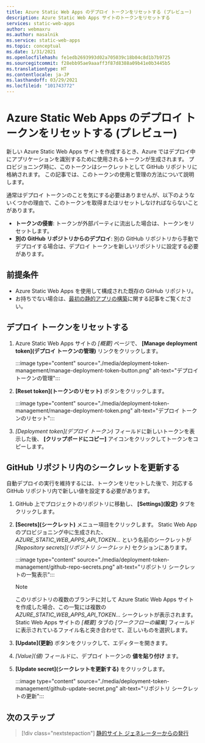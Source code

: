 ```yaml
---
title: Azure Static Web Apps のデプロイ トークンをリセットする (プレビュー)
description: Azure Static Web Apps サイトのトークンをリセットする
services: static-web-apps
author: webmaxru
ms.author: masalnik
ms.service: static-web-apps
ms.topic: conceptual
ms.date: 1/31/2021
ms.openlocfilehash: fe1edb2693993d02a705039c18b04c8d1b7b9725
ms.sourcegitcommit: f28ebb95ae9aaaff3f87d8388a09b41e0b3445b5
ms.translationtype: HT
ms.contentlocale: ja-JP
ms.lasthandoff: 03/29/2021
ms.locfileid: "101743772"
---
```

# <a name="reset-deployment-tokens-in-azure-static-web-apps-preview"></a>Azure Static Web Apps のデプロイ トークンをリセットする (プレビュー)

新しい Azure Static Web Apps サイトを作成するとき、Azure ではデプロイ中にアプリケーションを識別するために使用されるトークンが生成されます。 プロビジョニング時に、このトークンはシークレットとして GitHub リポジトリに格納されます。 この記事では、このトークンの使用と管理の方法について説明します。

通常はデプロイ トークンのことを気にする必要はありませんが、以下のようないくつかの理由で、このトークンを取得またはリセットしなければならないことがあります。

* **トークンの侵害**: トークンが外部パーティに流出した場合は、トークンをリセットします。
* **別の GitHub リポジトリからのデプロイ**: 別の GitHub リポジトリから手動でデプロイする場合は、デプロイ トークンを新しいリポジトリに設定する必要があります。

## <a name="prerequisites"></a>前提条件

- Azure Static Web Apps を使用して構成された既存の GitHub リポジトリ。
- お持ちでない場合は、[最初の静的アプリの構築](getting-started.md)に関する記事をご覧ください。

## <a name="reset-a-deployment-token"></a>デプロイ トークンをリセットする

1. Azure Static Web Apps サイトの _[概要]_ ページで、 **[Manage deployment token]\(デプロイ トークンの管理\)** リンクをクリックします。

    :::image type="content" source="./media/deployment-token-management/manage-deployment-token-button.png" alt-text="デプロイ トークンの管理":::

1. **[Reset token]\(トークンのリセット\)** ボタンをクリックします。

    :::image type="content" source="./media/deployment-token-management/manage-deployment-token.png" alt-text="デプロイ トークンのリセット":::

1. _[Deployment token]\(デプロイ トークン\)_ フィールドに新しいトークンを表示した後、 **[クリップボードにコピー]** アイコンをクリックしてトークンをコピーします。


## <a name="update-a-secret-in-the-github-repository"></a>GitHub リポジトリ内のシークレットを更新する

自動デプロイの実行を維持するには、トークンをリセットした後で、対応する GitHub リポジトリ内で新しい値を設定する必要があります。

1. GitHub 上でプロジェクトのリポジトリに移動し、 **[Settings]\(設定\)** タブをクリックします。
1. **[Secrets]\(シークレット\)** メニュー項目をクリックします。 Static Web App のプロビジョニング中に生成された、_AZURE_STATIC_WEB_APPS_API_TOKEN..._ という名前のシークレットが _[Repository secrets]\(リポジトリ シークレット\)_ セクションにあります。

    :::image type="content" source="./media/deployment-token-management/github-repo-secrets.png" alt-text="リポジトリ シークレットの一覧表示":::

    > [!NOTE]
    > このリポジトリの複数のブランチに対して Azure Static Web Apps サイトを作成した場合、この一覧には複数の _AZURE_STATIC_WEB_APPS_API_TOKEN..._ シークレットが表示されます。 Static Web Apps サイトの _[概要]_ タブの _[ワークフローの編集]_ フィールドに表示されているファイル名と突き合わせて、正しいものを選択します。

1. **[Update]\(更新\)** ボタンをクリックして、エディターを開きます。
1. _[Value]\(値\)_ フィールドに、デプロイ トークンの **値を貼り付け** ます。
1. **[Update secret]\(シークレットを更新する\)** をクリックします。

    :::image type="content" source="./media/deployment-token-management/github-update-secret.png" alt-text="リポジトリ シークレットの更新":::

## <a name="next-steps"></a>次のステップ

> [!div class="nextstepaction"]
> [静的サイト ジェネレーターからの発行](publish-gatsby.md)
